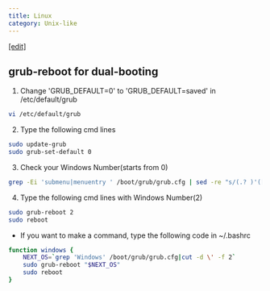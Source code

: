 ```yaml
---
title: Linux
category: Unix-like
---
```

[[edit]](https://github.com/WheatBeer/WheatBeer.github.io/edit/master/_docs/unix-like/linux.md)

## grub-reboot for dual-booting

1. Change 'GRUB_DEFAULT=0' to 'GRUB_DEFAULT=saved' in /etc/default/grub
~~~bash
vi /etc/default/grub
~~~
2. Type the following cmd lines 
~~~bash
sudo update-grub
sudo grub-set-default 0
~~~
3. Check your Windows Number(starts from 0)
~~~bash
grep -Ei 'submenu|menuentry ' /boot/grub/grub.cfg | sed -re "s/(.? )'([^']+)'.*/\1 \2/"
~~~
4. Type the following cmd lines with Windows Number(2)  
~~~bash
sudo grub-reboot 2
sudo reboot
~~~

- If you want to make a command, type the following code in ~/.bashrc
~~~bash
function windows {
	NEXT_OS=`grep 'Windows' /boot/grub/grub.cfg|cut -d \' -f 2`
	sudo grub-reboot "$NEXT_OS"
	sudo reboot
}
~~~
